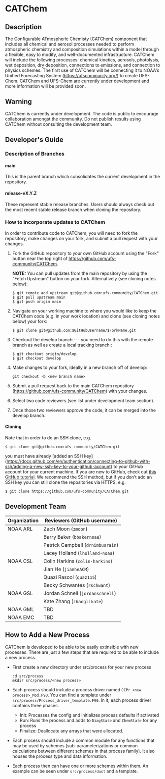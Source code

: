 # CATChem

## Description

The Configurable ATmospheric Chemisty (CATChem) component
that includes all chemical and aerosol processes needed to perform
atmospheric chemistry and composition simulations within a model
through a flexible, easy to modify, and well-documented infrastructure.
CATChem will include the following processes:
chemical kinetics, aerosols, photolysis, wet deposition, dry deposition,
connections to emissions, and connection to physics schemes.
The first use of CATChem will be connecting it to NOAA's
Unified Forecasting System (https://ufscommunity.org/) to create UFS-Chem.
CATChem and UFS-Chem are currently under development and more information will be provided soon.

## Warning

CATChem is currently under development.
The code is public to encourage collaboration amongst the community.
Do not publish results using CATChem without consulting the development team.

## Developer's Guide

### Description of Branches

#### main

This is the parent branch which
consolidates the current development in the repository.

#### release-vX.Y.Z

These represent stable release branches.
Users should always check out the most recent stable release branch
when cloning the repository.

### How to incorporate updates to CATChem

In order to contribute code to CATChem, you will need to fork the
repository, make changes on your fork, and submit a pull request with your
changes.

1. Fork the GitHub repository to your own GitHub account
   using the "Fork" button near the top right of
   <https://github.com/ufs-community/CATChem>.

   **NOTE:** You can pull updates from the main repository
   by using the "Fetch Upstream" button on your fork.
   Alternatively (see cloning notes below):
   ```
   $ git remote add upstream git@github.com:ufs-community/CATChem.git
   $ git pull upstream main
   $ git push origin main
   ```

2. Navigate on your working machine
   to where you would like to keep the CATChem code
   (e.g. in your work location) and clone (see cloning notes below) your fork:
   ```
   $ git clone git@github.com:$GitHubUsername/$ForkName.git
   ```

3. Checkout the develop branch --- you need to do this with the remote branch
   as well as create a local tracking branch::
   ```
   $ git checkout origin/develop
   $ git checkout develop
   ```

4. Make changes to your fork, ideally in a new branch off of develop:
   ```
   git checkout -b <new branch name>
   ```

5. Submit a pull request back to the main CATChem repository (<https://github.com/ufs-community/CATChem>)
   with your changes.

6. Select two code reviewers (see list under development team section).

7. Once those two reviewers approve the code, it can be merged into the develop branch.

#### Cloning

Note that in order to do an SSH clone, e.g.
```
$ git clone git@github.com:ufs-community/CATChem.git
```

you must have already
[added an SSH key] (https://docs.github.com/en/authentication/connecting-to-github-with-ssh/adding-a-new-ssh-key-to-your-github-account)
to your GitHub account for your current machine.
If you are new to GitHub, check out
[this GitHub tutorial](https://jlord.us/git-it/).
We recommend the SSH method, but if you don't add an SSH key
you can still clone the repositories via HTTPS, e.g.

```
$ git clone https://github.com/ufs-community/CATChem.git
```

## Development Team

| Organization |  Reviewers (GitHub username) |
| ------------ | -----------------------------|
| NOAA ARL     | Zach Moon (`zmoon`) |
|              | Barry Baker (`bbakernoaa`) |
|              | Patrick Campbell (`drnimbusrain`)|
|              | Lacey Holland (`lholland-noaa`)|
| NOAA CSL     | Colin Harkins (`colin-harkins`)|
|              | Jian He (`jianheACM`) |
|              | Quazi Rasool (`quaz115`) |
|              | Becky Schwantes (`rschwant`) |
| NOAA GSL     | Jordan Schnell (`jordanschnell`) |
|              | Kate Zhang (`zhanglikate`) |
| NOAA GML     | TBD |
| NOAA EMC     | TBD |

## How to Add a New Process

CATChem is developed to be able to be easily extinsible with new processes.
There are just a few steps that are required to be able to include a new process.

- First create a new directory under src/process for your new process
  ```
  cd src/process
  mkdir src/process/<new process>
  ```

- Each process should include a process driver named `CCPr_<new process>_Mod.F90`.
  You can find a template under `src/process/Process_driver_template.F90`.
  In it, each process driver contains three phases:
  * Init: Processes the config and initializes process defaults if activated
  * Run: Runs the process and adds to `DiagState` and `ChemState` for any process
  * Finalize: Deallocate any arrays that were allocated.

- Each process should include a common module for any functions that may be used by schemes
  (sub-parameterizations or common calculations between different schemes in that process family).
  It also houses the process type and data information.

- Each process then can have one or more schemes within them.
  An example can be seen under `src/process/dust` and a template.
